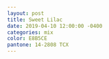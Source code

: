 ```yaml
---
layout: post
title: Sweet Lilac
date: 2019-04-10 12:00:00 -0400
categories: mix
color: E8B5CE
pantone: 14-2808 TCX
--- 
```

